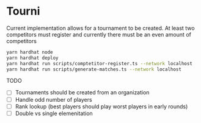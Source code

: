 # Tourni

Current implementation allows for a tournament to be created. At least two competitors must register and currently
there must be an even amount of competitors

```bash
yarn hardhat node
yarn hardhat deploy
yarn hardhat run scripts/comptetitor-register.ts --network localhost
yarn hardhat run scripts/generate-matches.ts --network localhost
```

TODO
- [ ] Tournaments should be created from an organization
- [ ] Handle odd number of players
- [ ] Rank lookup (best players should play worst players in early rounds)
- [ ] Double vs single elemenitation
